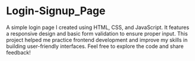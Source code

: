 # Login-Signup_Page
 A simple login page I created using HTML, CSS, and JavaScript. It features a responsive design and basic form validation to ensure proper input. This project helped me practice frontend development and improve my skills in building user-friendly interfaces. Feel free to explore the code and share feedback!
